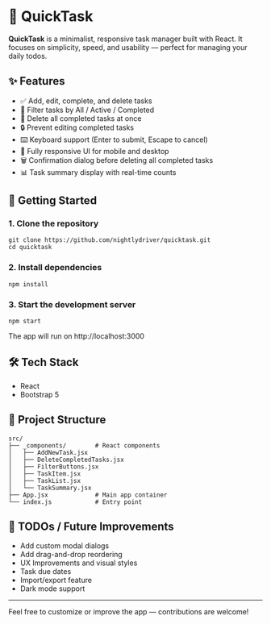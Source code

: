 # 📝 QuickTask

**QuickTask** is a minimalist, responsive task manager built with React. It focuses on simplicity, speed, and usability — perfect for managing your daily todos.

## ✨ Features

- ✅ Add, edit, complete, and delete tasks
- 🔁 Filter tasks by All / Active / Completed
- 🧹 Delete all completed tasks at once
- 🔒 Prevent editing completed tasks
- ⌨️ Keyboard support (Enter to submit, Escape to cancel)
- 📱 Fully responsive UI for mobile and desktop
- 🗑️ Confirmation dialog before deleting all completed tasks
- 📊 Task summary display with real-time counts

## 🚀 Getting Started

### 1. Clone the repository

```
git clone https://github.com/nightlydriver/quicktask.git
cd quicktask
```

### 2. Install dependencies

```
npm install
```

### 3. Start the development server

```
npm start
```
The app will run on http://localhost:3000

## 🛠 Tech Stack
- React
- Bootstrap 5

## 📂 Project Structure
```
src/
├── _components/        # React components
│   ├── AddNewTask.jsx
│   ├── DeleteCompletedTasks.jsx
│   ├── FilterButtons.jsx
│   ├── TaskItem.jsx
│   ├── TaskList.jsx
│   └── TaskSummary.jsx
├── App.jsx             # Main app container
└── index.js            # Entry point
```

## 🧪 TODOs / Future Improvements
- Add custom modal dialogs
- Add drag-and-drop reordering
- UX Improvements and visual styles
- Task due dates
- Import/export feature
- Dark mode support

---
Feel free to customize or improve the app — contributions are welcome!
